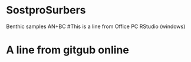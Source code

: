 # SostproSurbers
Benthic samples AN+BC
#This is a line from Office PC RStudio (windows)
# A line from gitgub online
